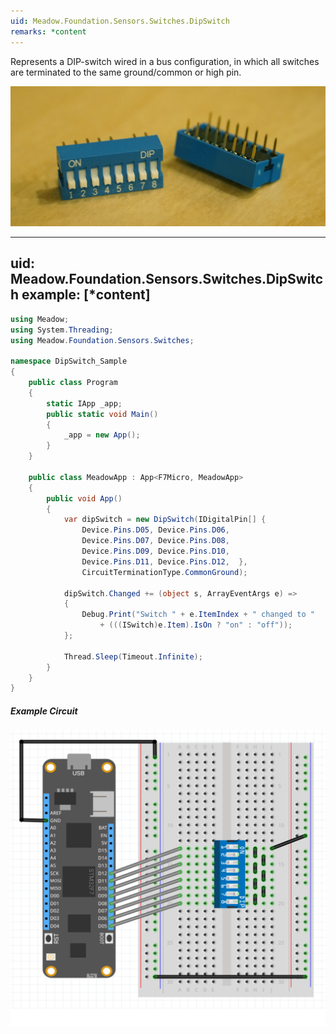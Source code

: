 ```yaml
---
uid: Meadow.Foundation.Sensors.Switches.DipSwitch
remarks: *content
---
```


Represents a DIP-switch wired in a bus configuration, in which all switches are terminated to the same ground/common or high pin.

![](../../API_Assets/Meadow.Foundation.Sensors.Switches.DipSwitch/DIP_Switches.jpg)

---
uid: Meadow.Foundation.Sensors.Switches.DipSwitch
example: [*content]
---

```csharp
using Meadow;
using System.Threading;
using Meadow.Foundation.Sensors.Switches;

namespace DipSwitch_Sample
{
    public class Program
    {
        static IApp _app; 
        public static void Main()
        {
            _app = new App();
        }
    }

    public class MeadowApp : App<F7Micro, MeadowApp>
    {
        public void App()
        {
            var dipSwitch = new DipSwitch(IDigitalPin[] {
                Device.Pins.D05, Device.Pins.D06, 
                Device.Pins.D07, Device.Pins.D08, 
                Device.Pins.D09, Device.Pins.D10, 
                Device.Pins.D11, Device.Pins.D12,  },
                CircuitTerminationType.CommonGround);

            dipSwitch.Changed += (object s, ArrayEventArgs e) =>
            {
                Debug.Print("Switch " + e.ItemIndex + " changed to " 
                    + (((ISwitch)e.Item).IsOn ? "on" : "off"));
            };

            Thread.Sleep(Timeout.Infinite);
        }
    }
}
```

##### Example Circuit

![](../../API_Assets/Meadow.Foundation.Sensors.Switches.DipSwitch/DipSwitch.svg)